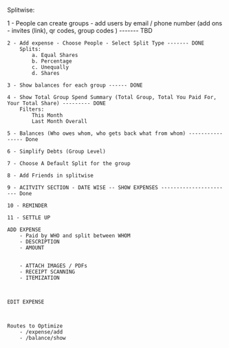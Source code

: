 Splitwise:

1 - People can create groups - add users by email / phone number (add ons - invites (link), qr codes, group codes ) ------- TBD

    2 - Add expense - Choose People - Select Split Type ------- DONE
        Splits:
            a. Equal Shares
            b. Percentage
            c. Unequally
            d. Shares

    3 - Show balances for each group ------ DONE

    4 - Show Total Group Spend Summary (Total Group, Total You Paid For, Your Total Share) --------- DONE
        Filters:
            This Month
            Last Month Overall

    5 - Balances (Who owes whom, who gets back what from whom) ---------------- Done

    6 - Simplify Debts (Group Level) 

    7 - Choose A Default Split for the group

    8 - Add Friends in splitwise

    9 - ACITVITY SECTION - DATE WISE -- SHOW EXPENSES ----------------------- Done

    10 - REMINDER

    11 - SETTLE UP

    ADD EXPENSE
        - Paid by WHO and split between WHOM
        - DESCRIPTION
        - AMOUNT


        - ATTACH IMAGES / PDFs
        - RECEIPT SCANNING
        - ITEMIZATION



    EDIT EXPENSE



    Routes to Optimize 
        - /expense/add
        - /balance/show
